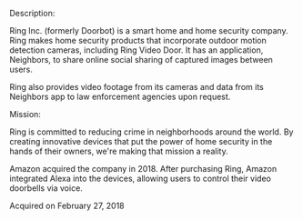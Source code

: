 Description:

Ring Inc. (formerly Doorbot) is a smart home and home security company. Ring makes home security products that incorporate outdoor motion detection cameras, including Ring Video Door. It has an application, Neighbors, to share online social sharing of captured images between users. 

Ring also provides video footage from its cameras and data from its Neighbors app to law enforcement agencies upon request. 

Mission:

Ring is committed to reducing crime in neighborhoods around the world. By creating innovative devices that put the power of home security in the hands of their owners, we're making that mission a reality.

Amazon acquired the company in 2018. After purchasing Ring, Amazon integrated Alexa into the devices, allowing users to control their video doorbells via voice.

Acquired on February 27, 2018